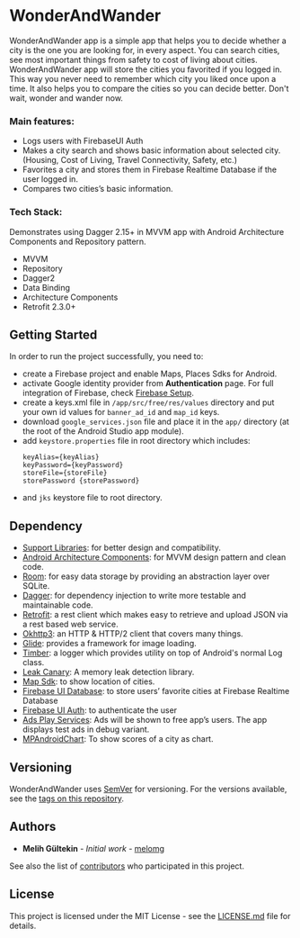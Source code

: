 # WonderAndWander

WonderAndWander app is a simple app that helps you to decide whether a city is the one you are looking for, in every aspect. You can search cities, see most important things from safety to cost of living about cities. WonderAndWander app will store the cities you favorited if you logged in. This way you never need to remember which city you liked once upon a time. It also helps you to compare the cities so you can decide better. Don't wait, wonder and wander now.

### Main features:
  - Logs users with FirebaseUI Auth
  - Makes a city search and shows basic information about selected city. (Housing, Cost of
Living, Travel Connectivity, Safety, etc.)
  - Favorites a city and stores them in Firebase Realtime Database if the user logged in.
  - Compares two cities’s basic information.
  
### Tech Stack:
Demonstrates using Dagger 2.15+ in MVVM app with Android Architecture Components and Repository pattern.
  - MVVM
  - Repository
  - Dagger2
  - Data Binding
  - Architecture Components
  - Retrofit 2.3.0+

## Getting Started
In order to run the project successfully, you need to:
  - create a Firebase project and enable Maps, Places Sdks for Android.
  - activate Google identity provider from **Authentication** page. For full integration of Firebase, check [Firebase Setup](https://firebase.google.com/docs/android/setup).
  - create a keys.xml file in `/app/src/free/res/values` directory and put your own id values for `banner_ad_id` and `map_id` keys. 
  - download `google_services.json` file and place it in the `app/` directory (at the root of the Android Studio app module).
  - add `keystore.properties` file in root directory which includes:
    ```
    keyAlias={keyAlias}
    keyPassword={keyPassword}
    storeFile={storeFile}
    storePassword {storePassword}
    ```
 - and `jks` keystore file to root directory.
  
## Dependency

  - [Support Libraries](https://developer.android.com/topic/libraries/support-library/setup): for better design and compatibility.
  - [Android Architecture Components](https://developer.android.com/topic/libraries/architecture/): for MVVM design pattern and clean
code.
  - [Room](https://developer.android.com/topic/libraries/architecture/room): for easy data storage by providing an abstraction layer over
SQLite.
  - [Dagger](https://google.github.io/dagger/): for dependency injection to write more testable and maintainable
code.
  - [Retrofit](https://github.com/square/retrofit): a rest client which makes easy to retrieve and upload JSON via a
rest based web service.
  - [Okhttp3](https://github.com/square/okhttp): an HTTP & HTTP/2 client that covers many things.
  - [Glide](https://github.com/bumptech/glide): provides a framework for image loading.
  - [Timber](https://github.com/JakeWharton/timber): a logger which provides utility on top of Android's normal Log
class.
  - [Leak Canary](https://github.com/square/leakcanary): A memory leak detection library.
  - [Map Sdk](https://developers.google.com/maps/documentation/android-sdk/intro): to show location of cities.
  - [Firebase UI Database](https://github.com/firebase/FirebaseUI-Android/blob/master/database/README.md): to store users’ favorite cities at Firebase Realtime
Database
  - [Firebase UI Auth](https://github.com/firebase/FirebaseUI-Android/blob/master/auth/README.md): to authenticate the user
  - [Ads Play Services](https://developers.google.com/admob/android/quick-start): Ads will be shown to free app’s users. The app
displays test ads in debug variant.
  - [MPAndroidChart](https://github.com/PhilJay/MPAndroidChart): To show scores of a city as chart. 

## Versioning

WonderAndWander uses [SemVer](http://semver.org/) for versioning. For the versions available, see the [tags on this repository](https://github.com/melomg/Capstone-Project/tags). 

## Authors

* **Melih Gültekin** - *Initial work* - [melomg](https://github.com/melomg)

See also the list of [contributors](https://github.com/melomg/Capstone-Project/graphs/contributors) who participated in this project.

## License

This project is licensed under the MIT License - see the [LICENSE.md](LICENSE.md) file for details.
